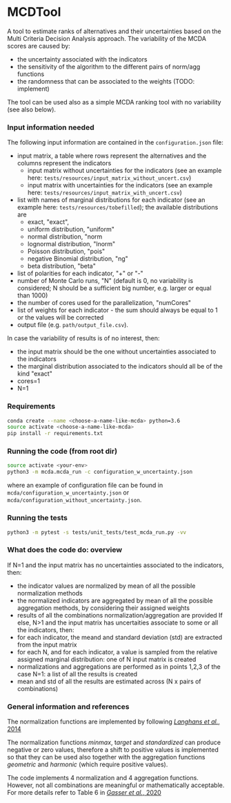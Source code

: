 # MCDTool
A tool to estimate ranks of alternatives and their uncertainties based on the Multi Criteria Decision Analysis approach.
The variability of the MCDA scores are caused by:
- the uncertainty associated with the indicators
- the sensitivity of the algorithm to the different pairs of norm/agg functions
- the randomness that can be associated to the weights (TODO: implement)

The tool can be used also as a simple MCDA ranking tool with no variability (see also below).

### Input information needed
The following input information are contained in the `configuration.json` file:
- input matrix, a table where rows represent the alternatives and the columns represent the indicators
  - input matrix without uncertainties for the indicators (see an example here: `tests/resources/input_matrix_without_uncert.csv`)
  - input matrix with uncertainties for the indicators (see an example here: `tests/resources/input_matrix_with_uncert.csv`)
- list with names of marginal distributions for each indicator (see an example here: `tests/resources/tobefilled`); the available distributions are 
  - exact, "exact",
  - uniform distribution, "uniform"
  - normal distribution, "norm
  - lognormal distribution, "lnorm"
  - Poisson distribution, "pois"
  - negative Binomial distribution, "ng"
  - beta distribution, "beta"
- list of polarities for each indicator, "+" or "-"
- number of Monte Carlo runs, "N" (default is 0, no variability is considered; N should be a sufficient big number, e.g. larger or equal than 1000)
- the number of cores used for the parallelization, "numCores"
- list of weights for each indicator - the sum should always be equal to 1 or the values will be corrected
- output file (e.g. `path/output_file.csv`).

In case the variability of results is of no interest, then:
- the input matrix should be the one without uncertainties associated to the indicators
- the marginal distribution associated to the indicators should all be of the kind "exact"
- cores=1
- N=1

### Requirements
```bash
conda create --name <choose-a-name-like-mcda> python=3.6
source activate <choose-a-name-like-mcda>
pip install -r requirements.txt
```

### Running the code (from root dir)
```bash
source activate <your-env>
python3 -m mcda.mcda_run -c configuration_w_uncertainty.json
```
where an example of configuration file can be found in `mcda/configuration_w_uncertainty.json` or `mcda/configuration_without_uncertainty.json`.

### Running the tests
```bash
python3 -m pytest -s tests/unit_tests/test_mcda_run.py -vv
```

### What does the code do: overview
If N=1 and the input matrix has no uncertainties associated to the indicators, then:
- the indicator values are normalized by mean of all the possible normalization methods 
- the normalized indicators are aggregated by mean of all the possible aggregation methods, by considering their assigned weights
- results of all the combinations normalization/aggregation are provided
If else, N>1 and the input matrix has uncertaities associate to some or all the indicators, then:
- for each indicator, the meand and standard deviation (std) are extracted from the input matrix
- for each N, and for each indicator, a value is sampled from the relative assigned marginal distribution: one of N input matrix is created
- normalizations and aggregations are performed as in points 1,2,3 of the case N=1: a list of all the results is created
- mean and std of all the results are estimated across (N x pairs of combinations) 


### General information and references
The normalization functions are implemented by following [*Langhans et al.*, 2014](https://www.sciencedirect.com/science/article/abs/pii/S1470160X14002167)

The normalization functions *minmax*, t*arget* and *standardized* can produce negative or zero values, therefore a shift to positive values
is implemented so that they can be used also together with the aggregation functions *geometric* and *harmonic* (which require positive values). 

The code implements 4 normalization and 4 aggregation functions. However, not all combinations are 
meaningful or mathematically acceptable. For more details refer to Table 6 in 
[*Gasser et al.*, 2020](https://www.sciencedirect.com/science/article/pii/S1470160X19307241)



